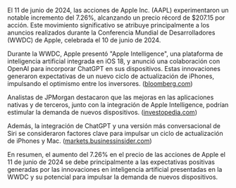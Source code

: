 El 11 de junio de 2024, las acciones de Apple Inc. (AAPL) experimentaron un notable incremento del 7.26%, alcanzando un precio récord de $207.15 por acción. Este movimiento significativo se atribuye principalmente a los anuncios realizados durante la Conferencia Mundial de Desarrolladores (WWDC) de Apple, celebrada el 10 de junio de 2024.

Durante la WWDC, Apple presentó "Apple Intelligence", una plataforma de inteligencia artificial integrada en iOS 18, y anunció una colaboración con OpenAI para incorporar ChatGPT en sus dispositivos. Estas innovaciones generaron expectativas de un nuevo ciclo de actualización de iPhones, impulsando el optimismo entre los inversores. ([bloomberg.com](https://www.bloomberg.com/news/articles/2024-06-11/apple-hits-first-record-this-year-on-hopes-ai-will-fuel-upgrades?utm_source=openai))

Analistas de JPMorgan destacaron que las mejoras en las aplicaciones nativas y de terceros, junto con la integración de Apple Intelligence, podrían estimular la demanda de nuevos dispositivos. ([investopedia.com](https://www.investopedia.com/dow-jones-today-06112024-8661364?utm_source=openai))

Además, la integración de ChatGPT y una versión más conversacional de Siri se consideraron factores clave para impulsar un ciclo de actualización de iPhones y Mac. ([markets.businessinsider.com](https://markets.businessinsider.com/news/stocks/apple-stock-price-soars-new-record-high-ai-focused-wwdc-2024-6?utm_source=openai))

En resumen, el aumento del 7.26% en el precio de las acciones de Apple el 11 de junio de 2024 se debe principalmente a las expectativas positivas generadas por las innovaciones en inteligencia artificial presentadas en la WWDC y su potencial para impulsar la demanda de nuevos dispositivos. 